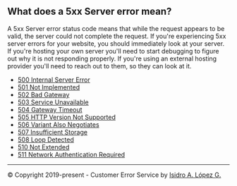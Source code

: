 ## What does a 5xx Server error mean?

A 5xx Server error status code means that while the request appears to be valid, the server could not complete the request. If you're experiencing 5xx server errors for your website, you should immediately look at your server. If you're hosting your own server you'll need to start debugging to figure out why it is not responding properly. If you're using an external hosting provider you'll need to reach out to them, so they can look at it.

* [500 Internal Server Error](internal-server-error.md)
* [501 Not Implemented](not-implemented.md)
* [502 Bad Gateway](bad-gateway.md)
* [503 Service Unavailable](service-unavailable.md)
* [504 Gateway Timeout](gateway-timeout.md)
* [505 HTTP Version Not Supported](http-version-not-supported.md)
* [506 Variant Also Negotiates](variant-also-negotiates.md)
* [507 Insufficient Storage](insufficient-storage.md)
* [508 Loop Detected](loop-detected.md)
* [510 Not Extended](not-extended.md)
* [511 Network Authentication Required](network-authentication-required.md)

---

&copy; Copyright 2019-present - Customer Error Service by [Isidro A. López G.](https://ialopezg.com/)
